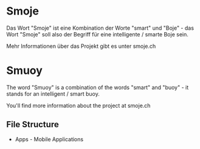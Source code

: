 Smoje
=====

Das Wort "Smoje" ist eine Kombination der Worte "smart" und "Boje" - das Wort "Smoje" soll also der Begriff für eine intelligente / smarte Boje sein.

Mehr Informationen über das Projekt gibt es unter smoje.ch

Smuoy
=====

The word "Smuoy" is a combination of the words "smart" and "buoy" - it stands for an intelligent / smart buoy.

You'll find more information about the project at smoje.ch

File Structure
-------------------

* Apps - Mobile Applications
